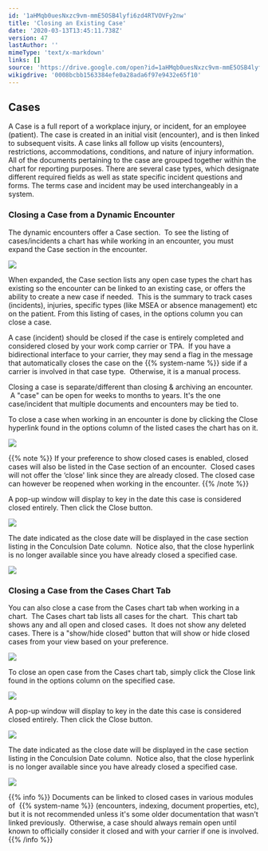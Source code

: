 ```yaml
---
id: '1aHMqb0uesNxzc9vm-mmE5OSB4lyfi6zd4RTVOVFy2nw'
title: 'Closing an Existing Case'
date: '2020-03-13T13:45:11.738Z'
version: 47
lastAuthor: ''
mimeType: 'text/x-markdown'
links: []
source: 'https://drive.google.com/open?id=1aHMqb0uesNxzc9vm-mmE5OSB4lyfi6zd4RTVOVFy2nw'
wikigdrive: '0008bcbb1563384efe0a28ada6f97e9432e65f10'
---
```

## Cases

A Case is a full report of a workplace injury, or incident, for an employee (patient). The case is created in an initial visit (encounter), and is then linked to subsequent visits. A case links all follow up visits (encounters), restrictions, accommodations, conditions, and nature of injury information. All of the documents pertaining to the case are grouped together within the chart for reporting purposes. There are several case types, which designate different required fields as well as state specific incident questions and forms. The terms case and incident may be used interchangeably in a system.

### Closing a Case from a Dynamic Encounter

The dynamic encounters offer a Case section.  To see the listing of cases/incidents a chart has while working in an encounter, you must expand the Case section in the encounter.

![](../closing-an-existing-case.assets/53634e10054f1002bb6009bf2c547b91.png)

When expanded, the Case section lists any open case types the chart has existing so the encounter can be linked to an existing case, or offers the ability to create a new case if needed.  This is the summary to track cases (incidents), injuries, specific types (like MSEA or absence management) etc on the patient. From this listing of cases, in the options column you can close a case.

A case (incident) should be closed if the case is entirely completed and considered closed by your work comp carrier or TPA.  If you have a bidirectional interface to your carrier, they may send a flag in the message that automatically closes the case on the {{% system-name %}} side if a carrier is involved in that case type.  Otherwise, it is a manual process.

Closing a case is separate/different than closing & archiving an encounter.  A "case" can be open for weeks to months to years. It's the one case/incident that multiple documents and encounters may be tied to.

To close a case when working in an encounter is done by clicking the Close hyperlink found in the options column of the listed cases the chart has on it.

![](../closing-an-existing-case.assets/860813d300e806d443b5c4b09e1218ba.png)

{{% note %}}
If your preference to show closed cases is enabled, closed cases will also be listed in the Case section of an encounter.  Closed cases will not offer the ‘close' link since they are already closed. The closed case can however be reopened when working in the encounter.
{{% /note %}}

A pop-up window will display to key in the date this case is considered closed entirely. Then click the Close button.

![](../closing-an-existing-case.assets/320dba5860432224ff0d3311266661de.png)

The date indicated as the close date will be displayed in the case section listing in the Conculsion Date column.  Notice also, that the close hyperlink is no longer available since you have already closed a specified case.

![](../closing-an-existing-case.assets/245c712d3a6b291a124847c942ea7288.png)

### Closing a Case from the Cases Chart Tab

You can also close a case from the Cases chart tab when working in a chart.  The Cases chart tab lists all cases for the chart.  This chart tab shows any and all open and closed cases.  It does not show any deleted cases. There is a "show/hide closed" button that will show or hide closed cases from your view based on your preference.

![](../closing-an-existing-case.assets/99ca7c2d5471e766e207d4b30a10f00d.png)

To close an open case from the Cases chart tab, simply click the Close link found in the options column on the specified case.

![](../closing-an-existing-case.assets/01c78062bce038cf6f229046b233c8d4.png)

A pop-up window will display to key in the date this case is considered closed entirely. Then click the Close button.

![](../closing-an-existing-case.assets/320dba5860432224ff0d3311266661de.png)

The date indicated as the close date will be displayed in the case section listing in the Conculsion Date column.  Notice also, that the close hyperlink is no longer available since you have already closed a specified case.

![](../closing-an-existing-case.assets/245c712d3a6b291a124847c942ea7288.png)

{{% info %}}
Documents can be linked to closed cases in various modules of  {{% system-name %}} (encounters, indexing, document properties, etc), but it is not recommended unless it's some older documentation that wasn't linked previously.  Otherwise, a case should always remain open until known to officially consider it closed and with your carrier if one is involved.
{{% /info %}}

